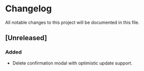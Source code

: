 # Changelog

All notable changes to this project will be documented in this file.

## [Unreleased]

### Added
- Delete confirmation modal with optimistic update support.
